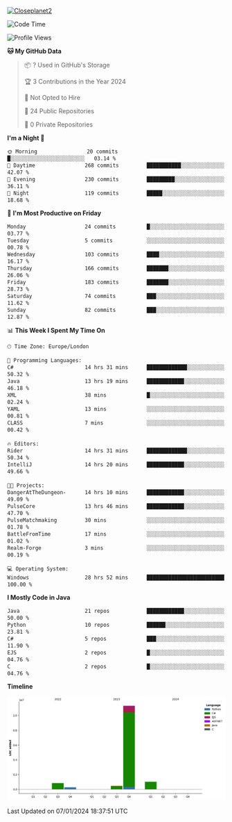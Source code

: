[![Closeplanet2](https://github-readme-stats.vercel.app/api?username=Closeplanet2&show_icons=true&theme=tokyonight&count_private=true)]([https://github.com/Closeplanet2])

<!--START_SECTION:waka-->
![Code Time](http://img.shields.io/badge/Code%20Time-290%20hrs%202%20mins-blue)

![Profile Views](http://img.shields.io/badge/Profile%20Views-2-blue)

**🐱 My GitHub Data** 

> 📦 ? Used in GitHub's Storage 
 > 
> 🏆 3 Contributions in the Year 2024
 > 
> 🚫 Not Opted to Hire
 > 
> 📜 24 Public Repositories 
 > 
> 🔑 0 Private Repositories 
 > 
**I'm a Night 🦉** 

```text
🌞 Morning                20 commits          █░░░░░░░░░░░░░░░░░░░░░░░░   03.14 % 
🌆 Daytime                268 commits         ███████████░░░░░░░░░░░░░░   42.07 % 
🌃 Evening                230 commits         █████████░░░░░░░░░░░░░░░░   36.11 % 
🌙 Night                  119 commits         █████░░░░░░░░░░░░░░░░░░░░   18.68 % 
```
📅 **I'm Most Productive on Friday** 

```text
Monday                   24 commits          █░░░░░░░░░░░░░░░░░░░░░░░░   03.77 % 
Tuesday                  5 commits           ░░░░░░░░░░░░░░░░░░░░░░░░░   00.78 % 
Wednesday                103 commits         ████░░░░░░░░░░░░░░░░░░░░░   16.17 % 
Thursday                 166 commits         ███████░░░░░░░░░░░░░░░░░░   26.06 % 
Friday                   183 commits         ███████░░░░░░░░░░░░░░░░░░   28.73 % 
Saturday                 74 commits          ███░░░░░░░░░░░░░░░░░░░░░░   11.62 % 
Sunday                   82 commits          ███░░░░░░░░░░░░░░░░░░░░░░   12.87 % 
```


📊 **This Week I Spent My Time On** 

```text
🕑︎ Time Zone: Europe/London

💬 Programming Languages: 
C#                       14 hrs 31 mins      █████████████░░░░░░░░░░░░   50.32 % 
Java                     13 hrs 19 mins      ████████████░░░░░░░░░░░░░   46.18 % 
XML                      38 mins             █░░░░░░░░░░░░░░░░░░░░░░░░   02.24 % 
YAML                     13 mins             ░░░░░░░░░░░░░░░░░░░░░░░░░   00.81 % 
CLASS                    7 mins              ░░░░░░░░░░░░░░░░░░░░░░░░░   00.42 % 

🔥 Editors: 
Rider                    14 hrs 31 mins      █████████████░░░░░░░░░░░░   50.34 % 
IntelliJ                 14 hrs 20 mins      ████████████░░░░░░░░░░░░░   49.66 % 

🐱‍💻 Projects: 
DangerAtTheDungeon-      14 hrs 10 mins      ████████████░░░░░░░░░░░░░   49.09 % 
PulseCore                13 hrs 46 mins      ████████████░░░░░░░░░░░░░   47.70 % 
PulseMatchmaking         30 mins             ░░░░░░░░░░░░░░░░░░░░░░░░░   01.78 % 
BattleFromTime           17 mins             ░░░░░░░░░░░░░░░░░░░░░░░░░   01.02 % 
Realm-Forge              3 mins              ░░░░░░░░░░░░░░░░░░░░░░░░░   00.19 % 

💻 Operating System: 
Windows                  28 hrs 52 mins      █████████████████████████   100.00 % 
```

**I Mostly Code in Java** 

```text
Java                     21 repos            ████████████░░░░░░░░░░░░░   50.00 % 
Python                   10 repos            ██████░░░░░░░░░░░░░░░░░░░   23.81 % 
C#                       5 repos             ███░░░░░░░░░░░░░░░░░░░░░░   11.90 % 
EJS                      2 repos             █░░░░░░░░░░░░░░░░░░░░░░░░   04.76 % 
C                        2 repos             █░░░░░░░░░░░░░░░░░░░░░░░░   04.76 % 
```



**Timeline**

![Lines of Code chart](https://raw.githubusercontent.com/Closeplanet2/Closeplanet2/main/assets/bar_graph.png)


 Last Updated on 07/01/2024 18:37:51 UTC
<!--END_SECTION:waka-->
